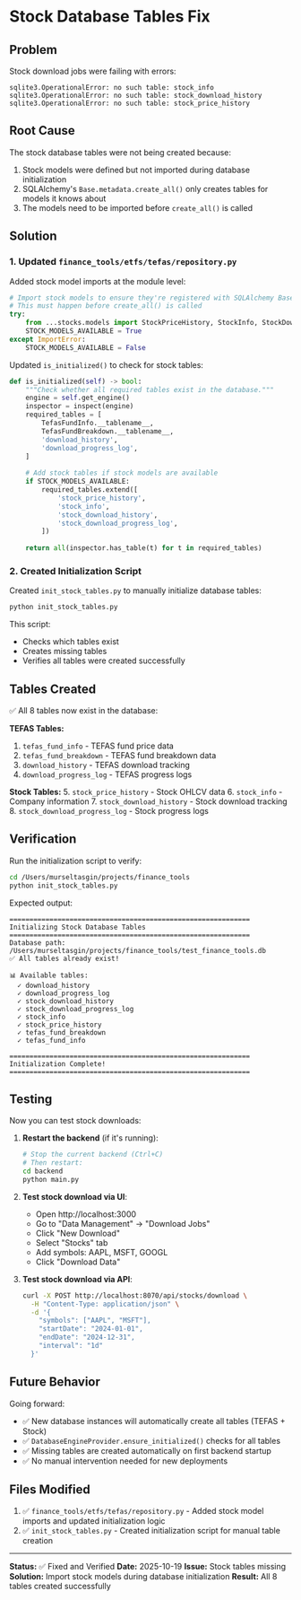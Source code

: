 # Stock Database Tables Fix

## Problem
Stock download jobs were failing with errors:
```
sqlite3.OperationalError: no such table: stock_info
sqlite3.OperationalError: no such table: stock_download_history
sqlite3.OperationalError: no such table: stock_price_history
```

## Root Cause
The stock database tables were not being created because:
1. Stock models were defined but not imported during database initialization
2. SQLAlchemy's `Base.metadata.create_all()` only creates tables for models it knows about
3. The models need to be imported before `create_all()` is called

## Solution

### 1. Updated `finance_tools/etfs/tefas/repository.py`

Added stock model imports at the module level:

```python
# Import stock models to ensure they're registered with SQLAlchemy Base
# This must happen before create_all() is called
try:
    from ...stocks.models import StockPriceHistory, StockInfo, StockDownloadHistory, StockDownloadProgressLog
    STOCK_MODELS_AVAILABLE = True
except ImportError:
    STOCK_MODELS_AVAILABLE = False
```

Updated `is_initialized()` to check for stock tables:

```python
def is_initialized(self) -> bool:
    """Check whether all required tables exist in the database."""
    engine = self.get_engine()
    inspector = inspect(engine)
    required_tables = [
        TefasFundInfo.__tablename__,
        TefasFundBreakdown.__tablename__,
        'download_history',
        'download_progress_log',
    ]
    
    # Add stock tables if stock models are available
    if STOCK_MODELS_AVAILABLE:
        required_tables.extend([
            'stock_price_history',
            'stock_info',
            'stock_download_history',
            'stock_download_progress_log',
        ])
    
    return all(inspector.has_table(t) for t in required_tables)
```

### 2. Created Initialization Script

Created `init_stock_tables.py` to manually initialize database tables:

```bash
python init_stock_tables.py
```

This script:
- Checks which tables exist
- Creates missing tables
- Verifies all tables were created successfully

## Tables Created

✅ All 8 tables now exist in the database:

**TEFAS Tables:**
1. `tefas_fund_info` - TEFAS fund price data
2. `tefas_fund_breakdown` - TEFAS fund breakdown data
3. `download_history` - TEFAS download tracking
4. `download_progress_log` - TEFAS progress logs

**Stock Tables:**
5. `stock_price_history` - Stock OHLCV data
6. `stock_info` - Company information
7. `stock_download_history` - Stock download tracking
8. `stock_download_progress_log` - Stock progress logs

## Verification

Run the initialization script to verify:

```bash
cd /Users/murseltasgin/projects/finance_tools
python init_stock_tables.py
```

Expected output:
```
============================================================
Initializing Stock Database Tables
============================================================
Database path: /Users/murseltasgin/projects/finance_tools/test_finance_tools.db
✅ All tables already exist!

📊 Available tables:
  ✓ download_history
  ✓ download_progress_log
  ✓ stock_download_history
  ✓ stock_download_progress_log
  ✓ stock_info
  ✓ stock_price_history
  ✓ tefas_fund_breakdown
  ✓ tefas_fund_info

============================================================
Initialization Complete!
============================================================
```

## Testing

Now you can test stock downloads:

1. **Restart the backend** (if it's running):
   ```bash
   # Stop the current backend (Ctrl+C)
   # Then restart:
   cd backend
   python main.py
   ```

2. **Test stock download via UI**:
   - Open http://localhost:3000
   - Go to "Data Management" → "Download Jobs"
   - Click "New Download"
   - Select "Stocks" tab
   - Add symbols: AAPL, MSFT, GOOGL
   - Click "Download Data"

3. **Test stock download via API**:
   ```bash
   curl -X POST http://localhost:8070/api/stocks/download \
     -H "Content-Type: application/json" \
     -d '{
       "symbols": ["AAPL", "MSFT"],
       "startDate": "2024-01-01",
       "endDate": "2024-12-31",
       "interval": "1d"
     }'
   ```

## Future Behavior

Going forward:
- ✅ New database instances will automatically create all tables (TEFAS + Stock)
- ✅ `DatabaseEngineProvider.ensure_initialized()` checks for all tables
- ✅ Missing tables are created automatically on first backend startup
- ✅ No manual intervention needed for new deployments

## Files Modified

1. ✅ `finance_tools/etfs/tefas/repository.py` - Added stock model imports and updated initialization logic
2. ✅ `init_stock_tables.py` - Created initialization script for manual table creation

---

**Status:** ✅ Fixed and Verified
**Date:** 2025-10-19
**Issue:** Stock tables missing
**Solution:** Import stock models during database initialization
**Result:** All 8 tables created successfully

